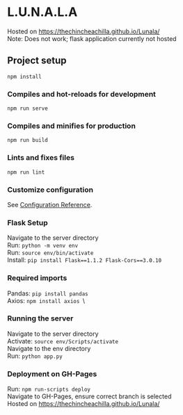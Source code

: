 # L.U.N.A.L.A

Hosted on https://thechincheachilla.github.io/Lunala/ \
Note: Does not work; flask application currently not hosted

## Project setup
```
npm install
```

### Compiles and hot-reloads for development
```
npm run serve
```

### Compiles and minifies for production
```
npm run build
```

### Lints and fixes files
```
npm run lint
```

### Customize configuration
See [Configuration Reference](https://cli.vuejs.org/config/).

### Flask Setup
Navigate to the server directory \
Run: ```python -m venv env```\
Run: ```source env/bin/activate``` \
Install: ```pip install Flask==1.1.2 Flask-Cors==3.0.10```

### Required imports
Pandas: ```pip install pandas```\
Axios: ```npm install axios ```\

### Running the server
Navigate to the server directory\
Activate: ```source env/Scripts/activate```\
Navigate to the env directory\
Run: ```python app.py```

### Deployment on GH-Pages
Run: ```npm run-scripts deploy```\
Navigate to GH-Pages, ensure correct branch is selected\
Hosted on https://thechincheachilla.github.io/Lunala/
    